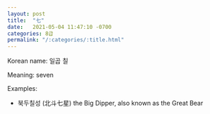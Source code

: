 ```yaml
---
layout: post
title:  "七"
date:   2021-05-04 11:47:10 -0700
categories: 8급
permalink: "/:categories/:title.html"
---
```


Korean name: 일곱 칠

Meaning: seven

Examples:
* 북두칠성 (北斗七星) the Big Dipper, also known as the Great Bear <br><br>
